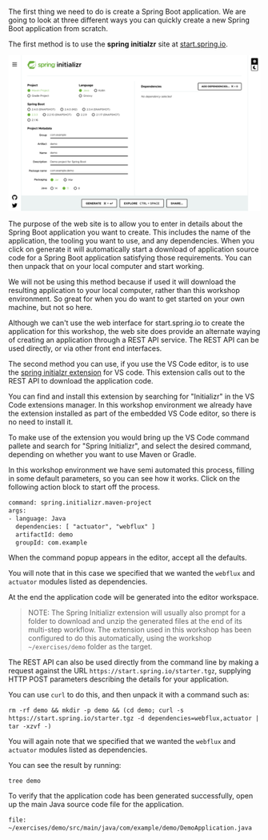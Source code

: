 The first thing we need to do is create a Spring Boot application. We are going to look at three different ways you can quickly create a new Spring Boot application from scratch.

The first method is to use the **spring initialzr** site at [start.spring.io](https://start.spring.io/).

![](spring-initializr-web-site.png)

The purpose of the web site is to allow you to enter in details about the Spring Boot application you want to create. This includes the name of the application, the tooling you want to use, and any dependencies. When you click on generate it will automatically start a download of application source code for a Spring Boot application satisfying those requirements. You can then unpack that on your local computer and start working.

We will not be using this method because if used it will download the resulting application to your local computer, rather than this workshop environment. So great for when you do want to get started on your own machine, but not so here.

Although we can't use the web interface for start.spring.io to create the application for this workshop, the web site does provide an alternate waying of creating an application through a REST API service. The REST API can be used directly, or via other front end interfaces.

The second method you can use, if you use the VS Code editor, is to use the [spring initialzr extension](https://github.com/microsoft/vscode-spring-initializr) for VS code. This extension calls out to the REST API to download the application code.

You can find and install this extension by searching for "Initializr" in the VS Code extensions manager. In this workshop environment we already have the extension installed as part of the embedded VS Code editor, so there is no need to install it.

To make use of the extension you would bring up the VS Code command pallete and search for "Spring Initializr", and select the desired command, depending on whether you want to use Maven or Gradle.

In this workshop environment we have semi automated this process, filling in some default parameters, so you can see how it works. Click on the following action block to start off the process.

```editor:execute-command
command: spring.initializr.maven-project
args:
- language: Java
  dependencies: [ "actuator", "webflux" ]
  artifactId: demo
  groupId: com.example
```

When the command popup appears in the editor, accept all the defaults.

You will note that in this case we specified that we wanted the `webflux` and `actuator` modules listed as dependencies.

At the end the application code will be generated into the editor workspace.

> NOTE: The Spring Initializr extension will usually also prompt for a folder to download and unzip the generated files at the end of its multi-step workflow. The extension used in this workshop has been configured to do this automatically, using the workshop `~/exercises/demo` folder as the target.

The REST API can also be used directly from the command line by making a request against the URL `https://start.spring.io/starter.tgz`, supplying HTTP POST parameters describing the details for your application.

You can use `curl` to do this, and then unpack it with a command such as:

```execute
rm -rf demo && mkdir -p demo && (cd demo; curl -s https://start.spring.io/starter.tgz -d dependencies=webflux,actuator | tar -xzvf -)
```

You will again note that we specified that we wanted the `webflux` and `actuator` modules listed as dependencies.

You can see the result by running:

```execute
tree demo
```

To verify that the application code has been generated successfully, open up the main Java source code file for the application.

```editor:open-file
file: ~/exercises/demo/src/main/java/com/example/demo/DemoApplication.java
```
